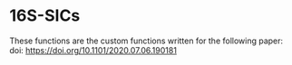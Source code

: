 # 16S-SICs

These functions are the custom functions written for the following paper:
doi: https://doi.org/10.1101/2020.07.06.190181

